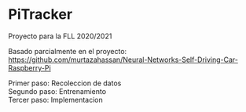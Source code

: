 # PiTracker
Proyecto para la FLL 2020/2021  

Basado parcialmente en el proyecto: https://github.com/murtazahassan/Neural-Networks-Self-Driving-Car-Raspberry-Pi  
  
Primer paso: Recoleccion de datos  
Segundo paso: Entrenamiento  
Tercer paso: Implementacion  
